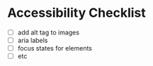 # Accessibility Checklist

- [ ] add alt tag to images
- [ ] aria labels
- [ ] focus states for elements
- [ ] etc
